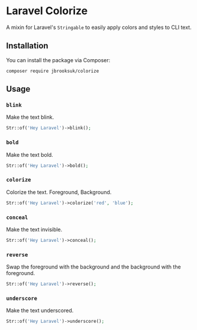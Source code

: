# Laravel Colorize

A mixin for Laravel's `Stringable` to easily apply colors and styles to CLI text.

## Installation

You can install the package via Composer:

```
composer require jbrooksuk/colorize
```

## Usage

### `blink`

Make the text blink.

```php
Str::of('Hey Laravel')->blink();
```

### `bold`

Make the text bold.

```php
Str::of('Hey Laravel')->bold();
```

### `colorize`

Colorize the text. Foreground, Background.

```php
Str::of('Hey Laravel')->colorize('red', 'blue');
```

### `conceal`

Make the text invisible.

```php
Str::of('Hey Laravel')->conceal();
```

### `reverse`

Swap the foreground with the background and the background with the foreground.

```php
Str::of('Hey Laravel')->reverse();
```

### `underscore`

Make the text underscored.

```php
Str::of('Hey Laravel')->underscore();
```
